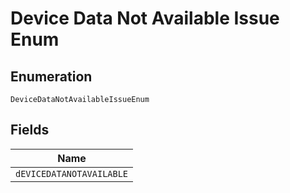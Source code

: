 
# Device Data Not Available Issue Enum

## Enumeration

`DeviceDataNotAvailableIssueEnum`

## Fields

| Name |
|  --- |
| `dEVICEDATANOTAVAILABLE` |

